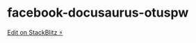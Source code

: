 # facebook-docusaurus-otuspw

[Edit on StackBlitz ⚡️](https://stackblitz.com/edit/facebook-docusaurus-otuspw)
